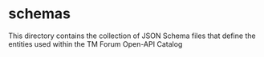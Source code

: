 # schemas
This directory contains the collection of JSON Schema files that define the entities used within the TM Forum Open-API Catalog
